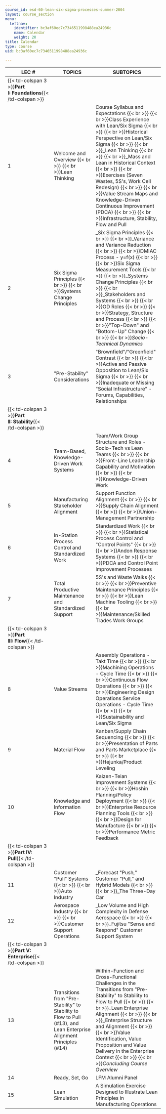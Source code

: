 ```yaml
---
course_id: esd-60-lean-six-sigma-processes-summer-2004
layout: course_section
menu:
  leftnav:
    identifier: bc3af60ec7c7346511998488ea24936c
    name: Calendar
    weight: 20
title: Calendar
type: course
uid: bc3af60ec7c7346511998488ea24936c

---
```


| LEC # | TOPICS | SUBTOPICS |
| --- | --- | --- |
| {{< td-colspan 3 >}}**Part I: Foundations**{{< /td-colspan >}} |||
| 1 | Welcome and Overview  {{< br >}}  {{< br >}}Lean Thinking | Course Syllabus and Expectations  {{< br >}}  {{< br >}}Class Experience with Lean/Six Sigma  {{< br >}}  {{< br >}}Historical Perspective on Lean/Six Sigma  {{< br >}}  {{< br >}}_Lean Thinking  {{< br >}}  {{< br >}}_Mass and Lean in Historical Context  {{< br >}}  {{< br >}}Exercises (Seven Wastes, 5S's, Work Cell Redesign)  {{< br >}}  {{< br >}}Value Stream Maps and Knowledge-Driven Continuous Improvement (PDCA)  {{< br >}}  {{< br >}}Infrastructure, Stability, Flow and Pull |
| 2 | Six Sigma Principles  {{< br >}}  {{< br >}}Systems Change Principles | _Six Sigma Principles  {{< br >}}  {{< br >}}_Variance and Variance Reduction  {{< br >}}  {{< br >}}DMIAC Process - y=f(x)  {{< br >}}  {{< br >}}Six Sigma Measurement Tools  {{< br >}}  {{< br >}}_Systems Change Principles  {{< br >}}  {{< br >}}_Stakeholders and Systems  {{< br >}}  {{< br >}}OD Roles  {{< br >}}  {{< br >}}Strategy, Structure and Process  {{< br >}}  {{< br >}}"Top-Down" and "Bottom-Up" Change  {{< br >}}  {{< br >}}_Socio-Technical Dynamics_ |
| 3 | "Pre-Stability" Considerations | "Brownfield"/"Greenfield" Contrast  {{< br >}}  {{< br >}}Active and Passive Opposition to Lean/Six Sigma  {{< br >}}  {{< br >}}Inadequate or Missing "Social Infrastructure" - Forums, Capabilities, Relationships |
| {{< td-colspan 3 >}}**Part II: Stability**{{< /td-colspan >}} |||
| 4 | Team-Based, Knowledge-Driven Work Systems | Team/Work Group Structure and Roles - Socio-Tech vs Lean Teams  {{< br >}}  {{< br >}}Front-Line Leadership Capability and Motivation  {{< br >}}  {{< br >}}Knowledge-Driven Work |
| 5 | Manufacturing Stakeholder Alignment | Support Function Alignment  {{< br >}}  {{< br >}}Supply Chain Alignment  {{< br >}}  {{< br >}}Union-Management Partnership |
| 6 | In-Station Process Control and Standardized Work | Standardized Work  {{< br >}}  {{< br >}}Statistical Process Control and "Control Points"  {{< br >}}  {{< br >}}Andon Response Systems  {{< br >}}  {{< br >}}PDCA and Control Point Improvement Processes |
| 7 | Total Productive Maintenance and Standardized Support | 5S's and Waste Walks  {{< br >}}  {{< br >}}Preventive Maintenance Principles  {{< br >}}  {{< br >}}Lean Machine Tooling  {{< br >}}  {{< br >}}Maintenance/Skilled Trades Work Groups |
| {{< td-colspan 3 >}}**Part III: Flow**{{< /td-colspan >}} |||
| 8 | Value Streams | Assembly Operations - Takt Time  {{< br >}}  {{< br >}}Machining Operations - Cycle Time  {{< br >}}  {{< br >}}Continuous Flow Operations  {{< br >}}  {{< br >}}Engineering Design Operations Service Operations - Cycle Time  {{< br >}}  {{< br >}}Sustainability and Lean/Six Sigma |
| 9 | Material Flow | Kanban/Supply Chain Sequencing  {{< br >}}  {{< br >}}Presentation of Parts and Parts Marketplace  {{< br >}}  {{< br >}}Hejunka/Product Leveling |
| 10 | Knowledge and Information Flow | Kaizen-Teian Improvement Systems  {{< br >}}  {{< br >}}Hoshin Planning/Policy Deployment  {{< br >}}  {{< br >}}Enterprise Resource Planning Tools  {{< br >}}  {{< br >}}Design for Manufacture  {{< br >}}  {{< br >}}Performance Metric Feedback |
| {{< td-colspan 3 >}}**Part IV: Pull**{{< /td-colspan >}} |||
| 11 | Customer "Pull" Systems  {{< br >}}  {{< br >}}Auto Industry | _Forecast "Push," Customer "Pull," and Hybrid Models  {{< br >}}  {{< br >}}_The Three-Day Car |
| 12 | Aerospace Industry  {{< br >}}  {{< br >}}Customer Support Operations | _Low Volume and High Complexity in Defense Aerospace  {{< br >}}  {{< br >}}_Fujitsu "Sense and Respond" Customer Support System |
| {{< td-colspan 3 >}}**Part V: Enterprise**{{< /td-colspan >}} |||
| 13 | Transitions from "Pre-Stability" to Stability to Flow to Pull (#13), and Lean Enterprise Alignment Principles (#14) | Within-Function and Cross-Functional Challenges in the Transitions from "Pre-Stability" to Stability to Flow to Pull  {{< br >}}  {{< br >}}_Lean Enterprise Alignment  {{< br >}}  {{< br >}}_Enterprise Structure and Alignment  {{< br >}}  {{< br >}}Value Identification, Value Proposition and Value Delivery in the Enterprise Context  {{< br >}}  {{< br >}}_Concluding Course Overview_ |
| 14 | Ready, Set, Go | LFM Alumni Panel |
| 15 | Lean Simulation | A Simulation Exercise Designed to Illustrate Lean Principles in Manufacturing Operations